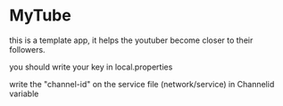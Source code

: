 # MyTube
this is a template app, it  helps the youtuber become closer to their followers.

you should write your key in local.properties

write the "channel-id" on the service file (network/service) in Channelid variable
